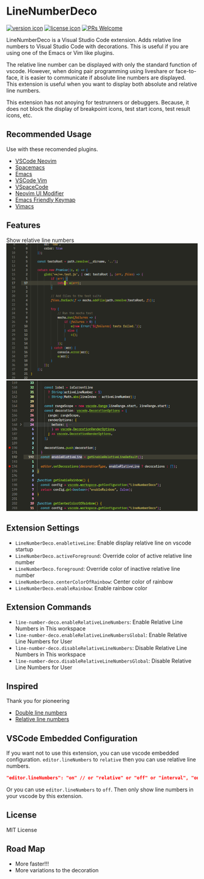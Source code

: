 # LineNumberDeco

[![version icon](https://shields.io/visual-studio-marketplace/v/ShortArrow.line-number-deco)](https://marketplace.visualstudio.com/items?itemName=ShortArrow.line-number-deco)
[![license icon](https://shields.io/github/license/ShortArrow/line_number_deco)](https://github.com/ShortArrow/line_number_deco/blob/main/LICENSE)
[![PRs Welcome](https://img.shields.io/badge/PRs-welcome-blueviolet.svg)](https://github.com/ShortArrow/line_number_deco/pulls)

LineNumberDeco is a Visual Studio Code extension.
Adds relative line numbers to Visual Studio Code with decorations.
This is useful if you are using one of the Emacs or Vim like plugins.

The relative line number can be displayed with only the standard function of vscode. However, when doing pair programming using liveshare or  face-to-face, it is easier to communicate if absolute line numbers are displayed. This extension is useful when you want to display both absolute and relative line numbers.

This extension has not anoying for testrunners or debuggers.
Because, it does not block the display of breakpoint icons, test start icons, test result icons, etc.

## Recommended Usage

Use with these recomended plugins.

- [VSCode Neovim](https://marketplace.visualstudio.com/items?itemName=asvetliakov.vscode-neovim)
- [Spacemacs](https://marketplace.visualstudio.com/items?itemName=cometeer.spacemacs)
- [Emacs](https://marketplace.visualstudio.com/items?itemName=vscodeemacs.emacs)
- [VSCode Vim](https://marketplace.visualstudio.com/items?itemName=vscodevim.vim)
- [VSpaceCode](https://marketplace.visualstudio.com/items?itemName=VSpaceCode.vspacecode)
- [Neovim UI Modifier](https://marketplace.visualstudio.com/items?itemName=JulianIaquinandi.nvim-ui-modifier)
- [Emacs Friendly Keymap](https://marketplace.visualstudio.com/items?itemName=lfs.vscode-emacs-friendly)
- [Vimacs](https://marketplace.visualstudio.com/items?itemName=migrs.vimacs)

## Features

Show relative line numbers
![visual representation of the action](./images/Animation.gif)
![stative image](./images/static_image.png)

## Extension Settings

- `LineNumberDeco.enabletiveLine`: Enable display relative line on vscode startup
- `LineNumberDeco.activeForeground`: Override color of active relative line number
- `LineNumberDeco.foreground`: Override color of inactive relative line number
- `LineNumberDeco.centerColorOfRainbow`: Center color of rainbow
- `LineNumberDeco.enableRainbow`: Enable rainbow color

## Extension Commands

- `line-number-deco.enableRelativeLineNumbers`: Enable Relative Line Numbers in This workspace
- `line-number-deco.enableRelativeLineNumbersGlobal`: Enable Relative Line Numbers for User
- `line-number-deco.disableRelativeLineNumbers`: Disable Relative Line Numbers in This workspace
- `line-number-deco.disableRelativeLineNumbersGlobal`: Disable Relative Line Numbers for User

## Inspired

Thank you for pioneering

- [Double line numbers](https://marketplace.visualstudio.com/items?itemName=slhsxcmy.vscode-double-line-numbers)
- [Relative line numbers](https://marketplace.visualstudio.com/items?itemName=extr0py.vscode-relative-line-numbers)

## VSCode Embedded Configuration

If you want not to use this extension, you can use vscode embedded configuration.
`editor.lineNumbers` to `relative` then you can use relative line numbers.

```json
"editor.lineNumbers": "on" // or "relative" or "off" or "interval", "on" is default
```

Or you can use `editor.lineNumbers` to `off`.
Then only show line numbers in your vscode by this extension.

## License

MIT License

## Road Map

- More faster!!!
- More variations to the decoration

